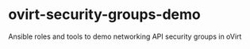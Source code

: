 # ovirt-security-groups-demo
Ansible roles and tools to demo networking API security groups in oVirt
